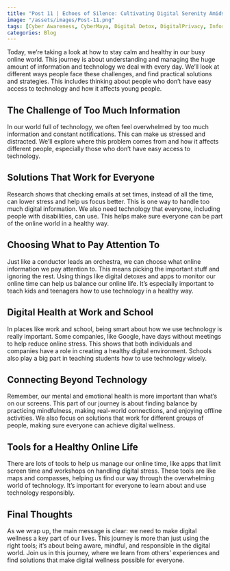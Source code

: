 ```yaml
---
title: "Post 11 | Echoes of Silence: Cultivating Digital Serenity Amidst the Chaos"
image: "/assets/images/Post-11.png"
tags: [Cyber Awareness, CyberMaya, Digital Detox, DigitalPrivacy, Information Security, Infosec, Mental Health, Digital Health]
categories: Blog
---
```

Today, we’re taking a look at how to stay calm and healthy in our busy online world. This journey is about understanding and managing the huge amount of information and technology we deal with every day. 
We’ll look at different ways people face these challenges, and find practical solutions and strategies. This includes thinking about people who don’t have easy access to technology and how it affects young people.

## The Challenge of Too Much Information

In our world full of technology, we often feel overwhelmed by too much information and constant notifications. This can make us stressed and distracted. We’ll explore where this problem comes from and how it affects different people, especially those who don’t have easy access to technology.

## Solutions That Work for Everyone

Research shows that checking emails at set times, instead of all the time, can lower stress and help us focus better. This is one way to handle too much digital information. We also need technology that everyone, including people with disabilities, can use. This helps make sure everyone can be part of the online world in a healthy way.

## Choosing What to Pay Attention To

Just like a conductor leads an orchestra, we can choose what online information we pay attention to. This means picking the important stuff and ignoring the rest. Using things like digital detoxes and apps to monitor our online time can help us balance our online life. It’s especially important to teach kids and teenagers how to use technology in a healthy way.

## Digital Health at Work and School

In places like work and school, being smart about how we use technology is really important. Some companies, like Google, have days without meetings to help reduce online stress. This shows that both individuals and companies have a role in creating a healthy digital environment. Schools also play a big part in teaching students how to use technology wisely.

## Connecting Beyond Technology

Remember, our mental and emotional health is more important than what’s on our screens. This part of our journey is about finding balance by practicing mindfulness, making real-world connections, and enjoying offline activities. We also focus on solutions that work for different groups of people, making sure everyone can achieve digital wellness.

## Tools for a Healthy Online Life

There are lots of tools to help us manage our online time, like apps that limit screen time and workshops on handling digital stress. These tools are like maps and compasses, helping us find our way through the overwhelming world of technology. It’s important for everyone to learn about and use technology responsibly.

## Final Thoughts

As we wrap up, the main message is clear: we need to make digital wellness a key part of our lives. This journey is more than just using the right tools; it’s about being aware, mindful, and responsible in the digital world. Join us in this journey, where we learn from others’ experiences and find solutions that make digital wellness possible for everyone.